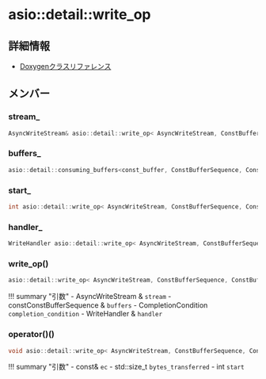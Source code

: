 # asio::detail::write_op



## 詳細情報

- [Doxygenクラスリファレンス](https://lang-ship.com/reference/ESP32/latest/classasio_1_1detail_1_1write__op.html)

## メンバー

###  stream_

```c
AsyncWriteStream& asio::detail::write_op< AsyncWriteStream, ConstBufferSequence, ConstBufferIterator, CompletionCondition, WriteHandler >::stream_
```


###  buffers_

```c
asio::detail::consuming_buffers<const_buffer, ConstBufferSequence, ConstBufferIterator> asio::detail::write_op< AsyncWriteStream, ConstBufferSequence, ConstBufferIterator, CompletionCondition, WriteHandler >::buffers_
```


###  start_

```c
int asio::detail::write_op< AsyncWriteStream, ConstBufferSequence, ConstBufferIterator, CompletionCondition, WriteHandler >::start_
```


###  handler_

```c
WriteHandler asio::detail::write_op< AsyncWriteStream, ConstBufferSequence, ConstBufferIterator, CompletionCondition, WriteHandler >::handler_
```


### write_op()



```c
asio::detail::write_op< AsyncWriteStream, ConstBufferSequence, ConstBufferIterator, CompletionCondition, WriteHandler >::write_op(AsyncWriteStream &stream, const ConstBufferSequence &buffers, CompletionCondition completion_condition, WriteHandler &handler)
```

!!! summary "引数"
	- AsyncWriteStream & `stream` 
	- constConstBufferSequence & `buffers` 
	- CompletionCondition `completion_condition` 
	- WriteHandler & `handler` 



### operator()()



```c
void asio::detail::write_op< AsyncWriteStream, ConstBufferSequence, ConstBufferIterator, CompletionCondition, WriteHandler >::operator()(const asio::error_code &ec, std::size_t bytes_transferred, int start=0)
```

!!! summary "引数"
	- const& `ec` 
	- std::size_t `bytes_transferred` 
	- int `start` 



